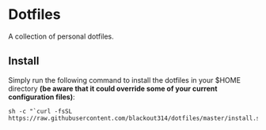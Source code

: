 # Dotfiles
A collection of personal dotfiles.

## Install
Simply run the following command to install the dotfiles in your $HOME directory **(be aware that it could override some of your current configuration files)**:

    sh -c "`curl -fsSL https://raw.githubusercontent.com/blackout314/dotfiles/master/install.sh`"

